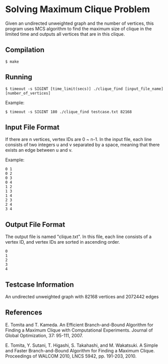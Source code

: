 # Solving Maximum Clique Problem
Given an undirected unweighted graph and the number of vertices, this program uses MCS algorithm to find the maximum size of clique in the limited time and outputs all vertices that are in this clique. 
## Compilation
```
$ make
```
## Running
```
$ timeout -s SIGINT [time_limit(secs)] ./clique_find [input_file_name] [number_of_vertices]
```
Example:
```
$ timeout -s SIGINT 180 ./clique_find testcase.txt 82168
```
## Input File Format
If there are n vertices, vertex IDs are 0 ~ n-1. In the input file, each line consists of two integers u and v separated by a space, meaning that there exists an edge between u and v.

Example:
```
0 1
0 2
0 3
0 4
1 2
1 3
1 4
2 3
2 4
3 4
```
## Output File Format
The output file is named "clique.txt". In this file, each line consists of a vertex ID, and vertex IDs are sorted in ascending order.
```
0
1
2
3
4
```
## Testcase Information
An undirected unweighted graph with 82168 vertices and 2072442 edges
## References
E. Tomita and T. Kameda. An Efficient Branch-and-Bound Algorithm for Finding a Maximum Clique with Computational Experiments. Journal of Global Optimization, 37: 95-111, 2007.

E. Tomita, Y. Sutani, T. Higashi, S. Takahashi, and M. Wakatsuki. A Simple and Faster Branch-and-Bound Algorithm for Finding a Maximum Clique. Proceedings of WALCOM 2010, LNCS 5942, pp. 191-203, 2010. 
